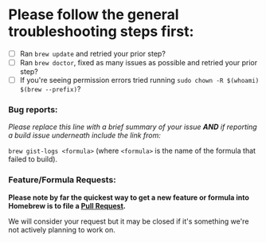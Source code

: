 # Please follow the general troubleshooting steps first:

- [ ] Ran `brew update` and retried your prior step?
- [ ] Ran `brew doctor`, fixed as many issues as possible and retried your prior step?
- [ ] If you're seeing permission errors tried running `sudo chown -R $(whoami) $(brew --prefix)`?

### Bug reports:

_Please replace this line with a brief summary of your issue **AND** if reporting a build issue underneath include the link from:_

`brew gist-logs <formula>`
(where `<formula>` is the name of the formula that failed to build).

### Feature/Formula Requests:

**Please note by far the quickest way to get a new feature or formula into Homebrew is to file a [Pull Request](CONTRIBUTING.md).**

We will consider your request but it may be closed if it's something we're not actively planning to work on.
